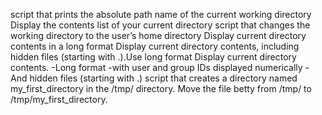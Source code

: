 script that prints the absolute path name of the current working directory
Display the contents list of your current directory
script that changes the working directory to the user’s home directory
Display current directory contents in a long format
Display current directory contents, including hidden files (starting with .).Use long format
Display current directory contents.
    -Long format
    -with user and group IDs displayed numerically
    -And hidden files (starting with .)
script that creates a directory named my_first_directory in the /tmp/ directory.
Move the file betty from /tmp/ to /tmp/my_first_directory.
